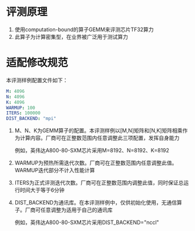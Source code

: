 # 评测原理

1. 使用computation-bound的算子GEMM来评测芯片TF32算力
2. 此算子为计算密集型，在业界被广泛用于测试算力

# 适配修改规范

本评测样例配置文件如下：

```yaml
M: 4096
N: 4096
K: 4096
WARMUP: 100
ITERS: 100000
DIST_BACKEND: "mpi"
```

1. M、N、K为GEMM算子的配置。本评测样例以[M,N]矩阵和[N,K]矩阵相乘作为计算内容。厂商可在正整数范围内任意调整此三项配置，发挥自身能力

   例如，英伟达A800-80-SXM芯片采用M=8192、N=8192、K=8192

2. WARMUP为预热所需迭代次数。厂商可在正整数范围内任意调整此值。WARMUP迭代部分不计入性能计算

3. ITERS为正式评测迭代次数。厂商可在正整数范围内调整此值，同时保证总运行时间大于等于6分钟

4. DIST_BACKEND为通讯库。在本评测样例中，仅供初始化使用，无通信算子。厂商可任意调整为适用于自己的通讯库

   例如，英伟达A800-80-SXM芯片采用DIST_BACKEND="nccl"